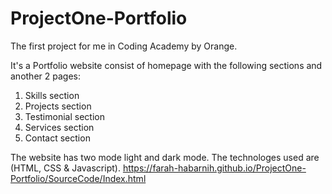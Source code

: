 # ProjectOne-Portfolio

The first project for me in Coding Academy by Orange.

It's a Portfolio website consist of homepage with the following sections and another 2 pages:
1) Skills section
2) Projects section
3) Testimonial section
4) Services section
5) Contact section


The website has two mode light and dark mode.
The technologes used are (HTML, CSS & Javascript).
https://farah-habarnih.github.io/ProjectOne-Portfolio/SourceCode/Index.html
